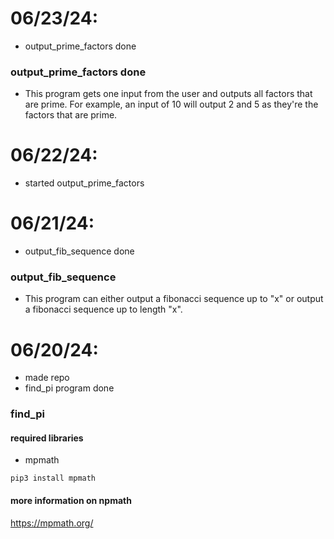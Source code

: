 06/23/24:
=====
- output_prime_factors done

### output_prime_factors done
- This program gets one input from the user and outputs all factors that are prime. For example, an input of 10 will output 2 and 5 as they're the factors that are prime.

06/22/24:
=====
- started output_prime_factors

06/21/24:
=====
- output_fib_sequence done

### output_fib_sequence
- This program can either output a fibonacci sequence up to "x" or output a fibonacci sequence up to length "x".



06/20/24:
=====
-  made repo
- find_pi program done

### find_pi
#### required libraries
- mpmath
```
pip3 install mpmath
```

#### more information on npmath
https://mpmath.org/
